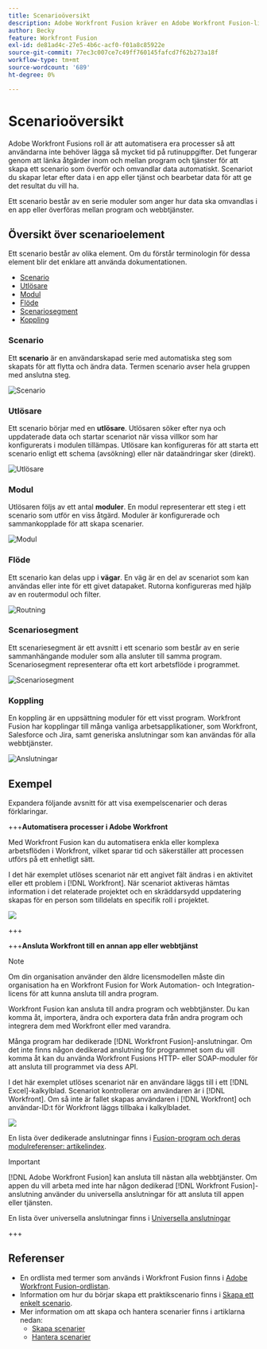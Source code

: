 ```yaml
---
title: Scenarioöversikt
description: Adobe Workfront Fusion kräver en Adobe Workfront Fusion-licens förutom en Adobe Workfront-licens.
author: Becky
feature: Workfront Fusion
exl-id: de81ad4c-27e5-4b6c-acf0-f01a8c85922e
source-git-commit: 77ec3c007ce7c49ff760145fafcd7f62b273a18f
workflow-type: tm+mt
source-wordcount: '689'
ht-degree: 0%

---
```


# Scenarioöversikt

Adobe Workfront Fusions roll är att automatisera era processer så att användarna inte behöver lägga så mycket tid på rutinuppgifter. Det fungerar genom att länka åtgärder inom och mellan program och tjänster för att skapa ett scenario som överför och omvandlar data automatiskt. Scenariot du skapar letar efter data i en app eller tjänst och bearbetar data för att ge det resultat du vill ha.

Ett scenario består av en serie moduler som anger hur data ska omvandlas i en app eller överföras mellan program och webbtjänster.

## Översikt över scenarioelement

Ett scenario består av olika element. Om du förstår terminologin för dessa element blir det enklare att använda dokumentationen.

* [Scenario](#scenario)
* [Utlösare](#trigger)
* [Modul](#module)
* [Flöde](#route)
* [Scenariosegment](#scenario-segment)
* [Koppling](#connector)

### Scenario

Ett **scenario** är en användarskapad serie med automatiska steg som skapats för att flytta och ändra data. Termen scenario avser hela gruppen med anslutna steg.

![Scenario](assets/entire-scenario-scenario.png)

### Utlösare

Ett scenario börjar med en **utlösare**. Utlösaren söker efter nya och uppdaterade data och startar scenariot när vissa villkor som har konfigurerats i modulen tillämpas. Utlösare kan konfigureras för att starta ett scenario enligt ett schema (avsökning) eller när dataändringar sker (direkt).

![Utlösare](assets/scenario-trigger.png)

### Modul

Utlösaren följs av ett antal **moduler**. En modul representerar ett steg i ett scenario som utför en viss åtgärd. Moduler är konfigurerade och sammankopplade för att skapa scenarier.

![Modul](assets/scenario-module.png)

### Flöde

Ett scenario kan delas upp i **vägar**. En väg är en del av scenariot som kan användas eller inte för ett givet datapaket. Rutorna konfigureras med hjälp av en routermodul och filter.

![Routning](assets/scenario-route.png)

### Scenariosegment

Ett scenariesegment är ett avsnitt i ett scenario som består av en serie sammanhängande moduler som alla ansluter till samma program. Scenariosegment representerar ofta ett kort arbetsflöde i programmet.

![Scenariosegment](assets/scenario-segment.png)

### Koppling

En koppling är en uppsättning moduler för ett visst program. Workfront Fusion har kopplingar till många vanliga arbetsapplikationer, som Workfront, Salesforce och Jira, samt generiska anslutningar som kan användas för alla webbtjänster.

![Anslutningar](assets/scenario-connectors.png)

## Exempel

Expandera följande avsnitt för att visa exempelscenarier och deras förklaringar.

+++**Automatisera processer i Adobe Workfront**

Med Workfront Fusion kan du automatisera enkla eller komplexa arbetsflöden i Workfront, vilket sparar tid och säkerställer att processen utförs på ett enhetligt sätt.

I det här exemplet utlöses scenariot när ett angivet fält ändras i en aktivitet eller ett problem i [!DNL Workfront]. När scenariot aktiveras hämtas information i det relaterade projektet och en skräddarsydd uppdatering skapas för en person som tilldelats en specifik roll i projektet.

![](assets/fusion-template-example.png)

+++

+++**Ansluta Workfront till en annan app eller webbtjänst**

>[!NOTE]
>
>Om din organisation använder den äldre licensmodellen måste din organisation ha en Workfront Fusion for Work Automation- och Integration-licens för att kunna ansluta till andra program.

Workfront Fusion kan ansluta till andra program och webbtjänster. Du kan komma åt, importera, ändra och exportera data från andra program och integrera dem med Workfront eller med varandra.

Många program har dedikerade [!DNL Workfront Fusion]-anslutningar. Om det inte finns någon dedikerad anslutning för programmet som du vill komma åt kan du använda Workfront Fusions HTTP- eller SOAP-moduler för att ansluta till programmet via dess API.

I det här exemplet utlöses scenariot när en användare läggs till i ett [!DNL Excel]-kalkylblad. Scenariot kontrollerar om användaren är i [!DNL Workfront]. Om så inte är fallet skapas användaren i [!DNL Workfront] och användar-ID:t för Workfront läggs tillbaka i kalkylbladet.

![](assets/fusion-integration-example.png)

En lista över dedikerade anslutningar finns i [Fusion-program och deras modulreferenser: artikelindex](/help/workfront-fusion/references/apps-and-modules/apps-and-modules-toc.md).


>[!IMPORTANT]
>
>[!DNL Adobe Workfront Fusion] kan ansluta till nästan alla webbtjänster. Om appen du vill arbeta med inte har någon dedikerad [!DNL Workfront Fusion]-anslutning använder du universella anslutningar för att ansluta till appen eller tjänsten.
>
>En lista över universella anslutningar finns i [Universella anslutningar](/help/workfront-fusion/references/apps-and-modules/apps-and-modules-toc.md#universal-connectors)

+++

## Referenser

* En ordlista med termer som används i Workfront Fusion finns i [Adobe Workfront Fusion-ordlistan](/help/workfront-fusion/get-started-with-fusion/understand-fusion/fusion-glossary.md).
* Information om hur du börjar skapa ett praktikscenario finns i [Skapa ett enkelt scenario](/help/workfront-fusion/build-practice-scenarios/create-basic-scenario.md).
* Mer information om att skapa och hantera scenarier finns i artiklarna nedan:
   * [Skapa scenarier](/help/workfront-fusion/create-scenarios/create-scenarios-toc.md)
   * [Hantera scenarier](/help/workfront-fusion/manage-scenarios/manage-scenarios-toc.md)
